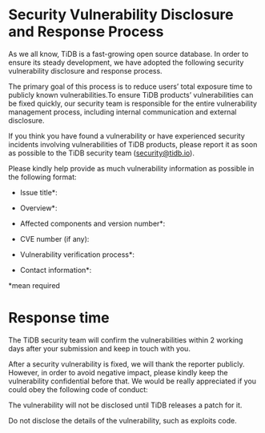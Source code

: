 # Security Vulnerability Disclosure and Response Process

As we all know, TiDB is a fast-growing open source database. In order to ensure its steady development, we have adopted the following security vulnerability disclosure and response process.

The primary goal of this process is to reduce users’ total exposure time to publicly known vulnerabilities.To ensure TiDB products’ vulnerabilities can be fixed quickly, our security team is responsible for the entire vulnerability management process, including internal communication and external disclosure.

If you think you have found a vulnerability or have experienced security incidents involving vulnerabilities of TiDB products, please report it as soon as possible to the TiDB security team (security@tidb.io).

Please kindly help provide as much vulnerability information as possible in the following format:

- Issue title*:

- Overview*:

- Affected components and version number*:

- CVE number (if any):

- Vulnerability verification process*:

- Contact information*:

*mean required

# Response time

The TiDB security team will confirm the vulnerabilities within 2 working days after your submission and keep in touch with you.

After a security vulnerability is fixed, we will thank the reporter publicly. However, in order to avoid negative impact, please kindly keep the vulnerability confidential before that. We would be really appreciated if you could obey the following code of conduct:

The vulnerability will not be disclosed until TiDB releases a patch for it.

Do not disclose the details of the vulnerability, such as exploits code.

